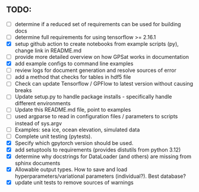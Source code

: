 ## TODO:
    
- [ ] determine if a reduced set of requirements can be used for building docs
- [ ] determine full requirements for using tensorflow >= 2.16.1
- [X] setup github action to create notebooks from example scripts (py), change link in README.md
- [ ] provide more detailed overview on how GPSat works in documentation 
- [X] add example configs to command line examples
- [ ] review logs for document generation and resolve sources of error
- [ ] add a method that checks for tables in hdf5 file
- [ ] Check can update Tensorflow / GPFlow to latest version without causing breaks
- [ ] Update setup.py to handle package installs - specifically handle different environments
- [ ] Update this README.md file, point to examples
- [ ] used argparse to read in configuration files / parameters to scripts instead of sys.argv
- [ ] Examples: sea ice, ocean elevation, simulated data
- [ ] Complete unit testing (pytests).
- [X] Specify which gpytorch version should be used.
- [X] add setuptools to requirements (provides distutils from python 3.12) 
- [X] determine why docstrings for DataLoader (and others) are missing from sphinx documents
- [X] Allowable output types. How to save and load hyperparameters/variational parameters (individual?). Best database?
- [X] update unit tests to remove sources of warnings
